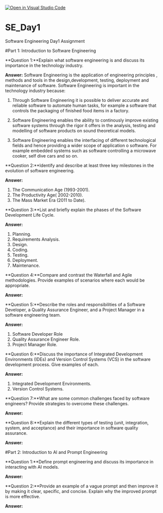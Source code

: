 [![Open in Visual Studio Code](https://classroom.github.com/assets/open-in-vscode-2e0aaae1b6195c2367325f4f02e2d04e9abb55f0b24a779b69b11b9e10269abc.svg)](https://classroom.github.com/online_ide?assignment_repo_id=15568285&assignment_repo_type=AssignmentRepo)
# SE_Day1
Software Engineering Day1 Assignment

#Part 1: Introduction to Software Engineering

**Question 1:**Explain what software engineering is and discuss its importance in the technology industry.

**Answer:**
Software Engineering is the application of engineering principles , methods and tools in the design,development, testing, deployment and maintenance of software. Software Engineering is important in the technology industry because:

1. Through Software Engineering it is possible to deliver accurate and reliable software to automate human tasks, for example a software that controls the packaging of finished food items in a factory.

2. Software Engineering enables the ability to continously improve existing software systems through the rigor it offers in the analysis, testing and modelling of software products on sound theoretical models. 

3. Software Engineering enables the interfacing of different technological fields and hence providing a wider scope of application o software. For example embedded systems such as software controlling a microwave cooker, self dive cars and so on.


**Question 2:**Identify and describe at least three key milestones in the evolution of software engineering.

**Answer:**
1. The Communication Age (1993-2001).
2. The Productivity Age( 2002-2010).
3. The Mass Market Era (2011 to Date).

**Question 3:**List and briefly explain the phases of the Software Development Life Cycle.

**Answer:**
1. Planning.
2. Requirements Analysis.
3. Design.
4. Coding.
5. Testing.
6. Deployment.
7. Maintenance.


**Question 4:**Compare and contrast the Waterfall and Agile methodologies. Provide examples of scenarios where each would be appropriate.

**Answer:**


**Question 5:**Describe the roles and responsibilities of a Software Developer, a Quality Assurance Engineer, and a Project Manager in a software engineering team.

**Answer:**
1. Software Developer Role
2. Quality Assurance Engineer Role.
3. Project Manager Role.


**Question 6:**Discuss the importance of Integrated Development Environments (IDEs) and Version Control Systems (VCS) in the software development process. Give examples of each.

**Answer:**
1. Integrated Development Environments.
2. Version Control Systems.

**Question 7:**What are some common challenges faced by software engineers? Provide strategies to overcome these challenges.

**Answer:**

**Question 8:**Explain the different types of testing (unit, integration, system, and acceptance) and their importance in software quality assurance.

**Answer:**


#Part 2: Introduction to AI and Prompt Engineering

**Question 1:**Define prompt engineering and discuss its importance in interacting with AI models.

**Answer:**

**Question 2:**Provide an example of a vague prompt and then improve it by making it clear, specific, and concise. Explain why the improved prompt is more effective.

**Answer:**
